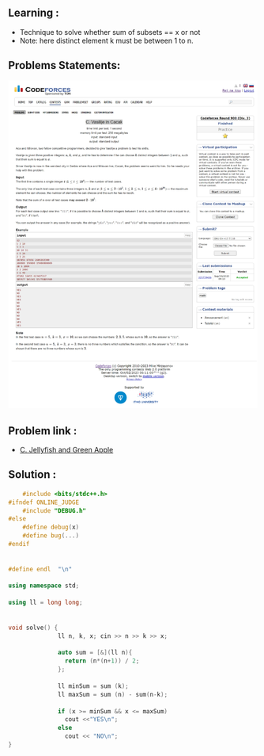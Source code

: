 ## Learning :
- Technique to solve whether sum of subsets == x or not 
- Note: here distinct element k must be between 1 to n.
## Problems Statements:
![C. Vasilije in Cacak](/Codeforces/Assets/C.%20Vasilije%20in%20Cacak.png)

## Problem link :
- [C. Jellyfish and Green Apple](https://codeforces.com/contest/1875/problem/C)

## Solution : 
```c++
    #include <bits/stdc++.h>
#ifndef ONLINE_JUDGE
    #include "DEBUG.h"
#else
    #define debug(x)
    #define bug(...)
#endif


#define endl  "\n"

using namespace std;

using ll = long long;


void solve() {
              ll n, k, x; cin >> n >> k >> x;

              auto sum = [&](ll n){
                return (n*(n+1)) / 2;
              };
              
              ll minSum = sum (k);
              ll maxSum = sum (n) - sum(n-k);

              if (x >= minSum && x <= maxSum)
                cout <<"YES\n";
              else 
                cout << "NO\n";
}
```